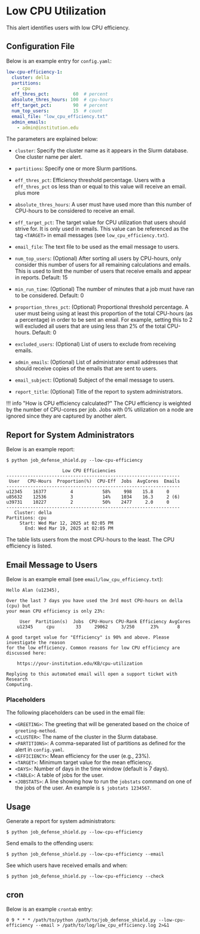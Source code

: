 # Low CPU Utilization

This alert identifies users with low CPU efficiency.

## Configuration File

Below is an example entry for `config.yaml`:

```yaml
low-cpu-efficiency-1:
  cluster: della
  partitions:
    - cpu
  eff_thres_pct:         60  # percent
  absolute_thres_hours: 100  # cpu-hours
  eff_target_pct:        90  # percent
  num_top_users:         15  # count
  email_file: "low_cpu_efficiency.txt"
  admin_emails:
    - admin@institution.edu
```

The parameters are explained below:

- `cluster`: Specify the cluster name as it appears in the Slurm database. One cluster name
per alert.

- `partitions`: Specify one or more Slurm partitions.

- `eff_thres_pct`: Efficiency threshold percentage. Users with a `eff_thres_pct` os less than or equal to this value will receive an email. plus more

- `absolute_thres_hours`: A user must have used more than this number of CPU-hours to be considered to receive an email.

- `eff_target_pct`: The target value for CPU utilization that users should strive for. It is only used in emails. This value can be referenced as the tag `<TARGET>` in email messages (see `low_cpu_efficiency.txt`).

- `email_file`: The text file to be used as the email message to users.

- `num_top_users`: (Optional) After sorting all users by CPU-hours, only consider this number of users for all remaining calculations and emails. This is used to limit the number of users that receive emails and appear in reports. Default: 15

- `min_run_time`: (Optional) The number of minutes that a job must have ran to be considered. Default: 0

- `proportion_thres_pct`: (Optional) Proportional threshold percentage. A user must being using at least this proportion of the total CPU-hours (as a percentage) in order to be sent an email. For example, setting this to 2 will excluded all users that are using less than 2% of the total CPU-hours. Default: 0

- `excluded_users`: (Optional) List of users to exclude from receiving emails.

- `admin_emails`: (Optional) List of administrator email addresses that should receive copies of the emails that are sent to users.

- `email_subject`: (Optional) Subject of the email message to users.

- `report_title`: (Optional) Title of the report to system administrators.

!!! info "How is CPU efficiency calculated?"
    The CPU efficiency is weighted by the number of CPU-cores per job. Jobs with 0% utilization on a node are ignored since they are captured by another alert.

## Report for System Administrators

Below is an example report:

```
$ python job_defense_shield.py --low-cpu-efficiency

                     Low CPU Efficiencies                                  
-----------------------------------------------------------------
 User   CPU-Hours  Proportion(%)  CPU-Eff  Jobs  AvgCores  Emails
-----------------------------------------------------------------
u12345    16377         4           58%     998    15.8     0   
u85632    12536         3           14%    1034    16.3     2 (6)   
u39731    10227         2           50%    2477     2.0     0   
-----------------------------------------------------------------
   Cluster: della
Partitions: cpu
     Start: Wed Mar 12, 2025 at 02:05 PM
       End: Wed Mar 19, 2025 at 02:05 PM
```

The table lists users from the most CPU-hours to the least. The CPU efficiency is
listed.

## Email Message to Users

Below is an example email (see `email/low_cpu_efficiency.txt`):

```
Hello Alan (u12345),

Over the last 7 days you have used the 3rd most CPU-hours on della (cpu) but
your mean CPU efficiency is only 23%:

     User  Partition(s)  Jobs  CPU-Hours CPU-Rank Efficiency AvgCores
    u12345     cpu        33     29062     3/250      23%       8    

A good target value for "Efficiency" is 90% and above. Please investigate the reason
for the low efficiency. Common reasons for low CPU efficiency are discussed here:

    https://your-institution.edu/KB/cpu-utilization

Replying to this automated email will open a support ticket with Research
Computing.
```

### Placeholders

The following placeholders can be used in the email file:

- `<GREETING>`: The greeting that will be generated based on the choice of `greeting-method`.
- `<CLUSTER>`: The name of the cluster in the Slurm database.
- `<PARTITIONS>`: A comma-separated list of partitions as defined for the alert in `config.yaml`.
- `<EFFICIENCY>`: Mean efficiency for the user (e.g., 23%).
- `<TARGET>`: Minimum target value for the mean efficiency.
- `<DAYS>`: Number of days in the time window (default is 7 days).
- `<TABLE>`: A table of jobs for the user.
- `<JOBSTATS>`: A line showing how to run the `jobstats` command on one of the jobs of the user. An example is `$ jobstats 1234567`.

## Usage

Generate a report for system administrators:

```
$ python job_defense_shield.py --low-cpu-efficiency
```

Send emails to the offending users:

```
$ python job_defense_shield.py --low-cpu-efficiency --email
```

See which users have received emails and when:

```
$ python job_defense_shield.py --low-cpu-efficiency --check
```

## cron

Below is an example `crontab` entry:

```
0 9 * * * /path/to/python /path/to/job_defense_shield.py --low-cpu-efficiency --email > /path/to/log/low_cpu_efficiency.log 2>&1
```
